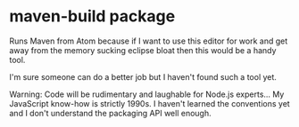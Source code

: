 # maven-build package

Runs Maven from Atom because if I want to use this editor for work and get
away from the memory sucking eclipse bloat then this would be a handy tool.

I'm sure someone can do a better job but I haven't found such a tool yet.

Warning: Code will be rudimentary and laughable for Node.js experts... My
JavaScript know-how is strictly 1990s. I haven't learned the conventions yet
and I don't understand the packaging API well enough.
